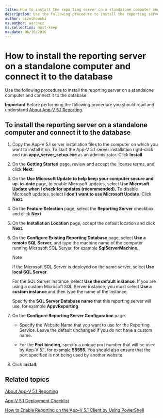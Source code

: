 ```yaml
---
title: How to install the reporting server on a standalone computer and connect it to the database
description: Use the following procedure to install the reporting server on a standalone computer and connect it to the database.
author: aczechowski
ms.author: aaroncz
ms.collection: must-keep
ms.date: 06/16/2016
---
```


# How to install the reporting server on a standalone computer and connect it to the database

Use the following procedure to install the reporting server on a standalone computer and connect it to the database.

**Important**
Before performing the following procedure you should read and understand [About App-V 5.1 Reporting](about-app-v-51-reporting.md).

## To install the reporting server on a standalone computer and connect it to the database

1. Copy the App-V 5.1 server installation files to the computer on which you want to install it on. To start the App-V 5.1 server installation right-click and run **appv\_server\_setup.exe** as an administrator. Click **Install**.

2. On the **Getting Started** page, review and accept the license terms, and click **Next**.

3. On the **Use Microsoft Update to help keep your computer secure and up-to-date** page, to enable Microsoft updates, select **Use Microsoft Update when I check for updates (recommended).** To disable Microsoft updates, select **I don't want to use Microsoft Update**. Click **Next**.

4. On the **Feature Selection** page, select the **Reporting Server** checkbox and click **Next**.

5. On the **Installation Location** page, accept the default location and click **Next**.

6. On the **Configure Existing Reporting Database** page, select **Use a remote SQL Server**, and type the machine name of the computer running Microsoft SQL Server, for example **SqlServerMachine**.

    > [!NOTE]
    > If the Microsoft SQL Server is deployed on the same server, select **Use local SQL Server**.

    For the SQL Server Instance, select **Use the default instance**. If you are using a custom Microsoft SQL Server instance, you must select **Use a custom instance** and then type the name of the instance.

    Specify the **SQL Server Database name** that this reporting server will use, for example **AppvReporting**.

7. On the **Configure Reporting Server Configuration** page.

   - Specify the Website Name that you want to use for the Reporting Service. Leave the default unchanged if you do not have a custom name.

   - For the **Port binding**, specify a unique port number that will be used by App-V 5.1, for example **55555**. You should also ensure that the port specified is not being used by another website.

8. Click **Install**.

## Related topics

[About App-V 5.1 Reporting](about-app-v-51-reporting.md)

[App-V 5.1 Deployment Checklist](app-v-51-deployment-checklist.md)

[How to Enable Reporting on the App-V 5.1 Client by Using PowerShell](how-to-enable-reporting-on-the-app-v-51-client-by-using-powershell.md)
